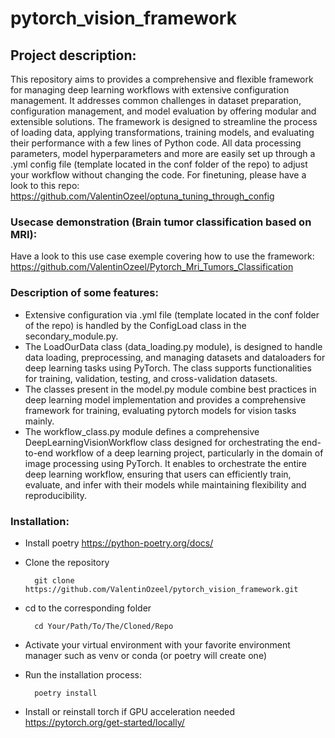 # pytorch_vision_framework

## Project description:
This repository aims to provides a comprehensive and flexible framework for managing deep learning workflows with extensive configuration management. It addresses common challenges in dataset preparation, configuration management, and model evaluation by offering modular and extensible solutions. The framework is designed to streamline the process of loading data, applying transformations, training models, and evaluating their performance with a few lines of Python code.
All data processing parameters, model hyperparameters and more are easily set up through a .yml config file (template located in the conf folder of the repo) to adjust your workflow without changing the code.
For finetuning, please have a look to this repo: https://github.com/ValentinOzeel/optuna_tuning_through_config

### Usecase demonstration (Brain tumor classification based on MRI): 
Have a look to this use case exemple covering how to use the framework:
https://github.com/ValentinOzeel/Pytorch_Mri_Tumors_Classification

### Description of some features:
- Extensive configuration via .yml file (template located in the conf folder of the repo) is handled by the ConfigLoad class in the secondary_module.py.
- The LoadOurData class (data_loading.py module), is designed to handle data loading, preprocessing, and managing datasets and dataloaders for deep learning tasks using PyTorch. The class supports functionalities for training, validation, testing, and cross-validation datasets.
- The classes present in the model.py module combine best practices in deep learning model implementation and provides a comprehensive framework for training, evaluating pytorch models for vision tasks mainly. 
- The workflow_class.py module defines a comprehensive DeepLearningVisionWorkflow class designed for orchestrating the end-to-end workflow of a deep learning project, particularly in the domain of image processing using PyTorch. It enables to orchestrate the entire deep learning workflow, ensuring that users can efficiently train, evaluate, and infer with their models while maintaining flexibility and reproducibility.

### Installation:
- Install poetry
https://python-poetry.org/docs/

- Clone the repository

        git clone https://github.com/ValentinOzeel/pytorch_vision_framework.git

- cd to the corresponding folder

        cd Your/Path/To/The/Cloned/Repo  

- Activate your virtual environment with your favorite environment manager such as venv or conda (or poetry will create one)

- Run the installation process:

        poetry install

- Install or reinstall torch if GPU acceleration needed
https://pytorch.org/get-started/locally/
